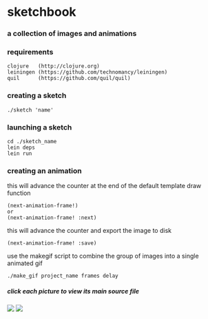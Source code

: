 # sketchbook
### a collection of images and animations

### requirements

    clojure   (http://clojure.org)
    leiningen (https://github.com/technomancy/leiningen)
    quil      (https://github.com/quil/quil)

### creating a sketch

    ./sketch 'name'

### launching a sketch

    cd ./sketch_name
    lein deps
    lein run

### creating an animation

this will advance the counter at the end of the default template draw function

    (next-animation-frame!)
    or
    (next-animation-frame! :next)

this will advance the counter and export the image to disk

    (next-animation-frame! :save)

use the makegif script to combine the group of images into a single animated gif

    ./make_gif project_name frames delay

##### click each picture to view its main source file

<a href="https://github.com/glucero/sketchbook/blob/master/plasma/src/plasma/core.clj">
<img src="https://raw.github.com/glucero/sketchbook/master/images/plasma.gif" /></a>
<a href="https://github.com/glucero/sketchbook/blob/master/bouncing_ball/src/bouncing_ball/core.clj">
<img src="https://raw.github.com/glucero/sketchbook/master/images/bouncing_ball.gif" /></a>
